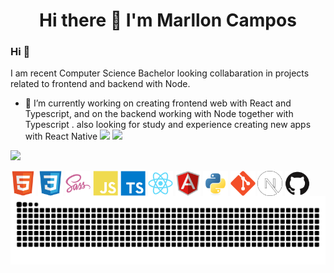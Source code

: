 <h1 align="center" > Hi there 👋 I'm Marllon Campos </h1>

### Hi 👋

I am recent Computer Science Bachelor looking collabaration in projects related to frontend and backend with Node.

- 🔭 I’m currently working on creating frontend web with React and Typescript, and on the backend working with Node together with Typescript .
  also looking for study and experience creating new apps with React Native
  <img height="180em" src="https://github-readme-stats-drab-alpha.vercel.app/api?username=marlloncampos&show_icons=true&theme=cobalt&include_all_commits=true&count_private=true"/>
  <img height="180em" src="https://github-readme-stats-drab-alpha.vercel.app/api/top-langs/?username=marlloncampos&layout=compact&langs_count=7&theme=cobalt"/>

<a href="https://www.linkedin.com/in/marllon-campos" target="_blank"><img src="https://img.shields.io/badge/linkedin-%230077B5.svg?&style=for-the-badge&logo=linkedin&logoColor=white" /></a>

<div> 
  <img align="center" alt="HTML" height="40" width="40" src="https://raw.githubusercontent.com/devicons/devicon/master/icons/html5/html5-original.svg">
  <img align="center" alt="CSS" height="40" width="40" src="https://raw.githubusercontent.com/devicons/devicon/master/icons/css3/css3-original.svg">
  <img align="center" alt="Js" height="40" width="40" src="https://raw.githubusercontent.com/devicons/devicon/master/icons/sass/sass-original.svg">
  <img align="center" alt="Js" height="40" width="40" src="https://raw.githubusercontent.com/devicons/devicon/master/icons/javascript/javascript-plain.svg">
  <img align="center" alt="Js" height="40" width="40" src="https://raw.githubusercontent.com/devicons/devicon/master/icons/typescript/typescript-plain.svg">
  <img align="center" alt="React" height="40" width="40" src="https://raw.githubusercontent.com/devicons/devicon/master/icons/react/react-original.svg">
  <img align="center" alt="angular" height="40" width="40" src="https://raw.githubusercontent.com/devicons/devicon/master/icons/angularjs/angularjs-original.svg">
  <img align="center" alt="Python" height="40" width="40" src="https://raw.githubusercontent.com/devicons/devicon/master/icons/python/python-original.svg">

  <img align="center" alt="Git" height="40" width="40" src="https://raw.githubusercontent.com/devicons/devicon/master/icons/git/git-original.svg">
  <img align="center" alt="Git" height="40" width="40" src="https://raw.githubusercontent.com/devicons/devicon/master/icons/nextjs/nextjs-line.svg">
  <img align="center" alt="GitHub" height="40" width="40" src="https://raw.githubusercontent.com/devicons/devicon/master/icons/github/github-original.svg">
</div>

<img src="https://github.com/MarllonCampos/marlloncampos/blob/output/github-contribution-grid-snake-dark.svg" />
